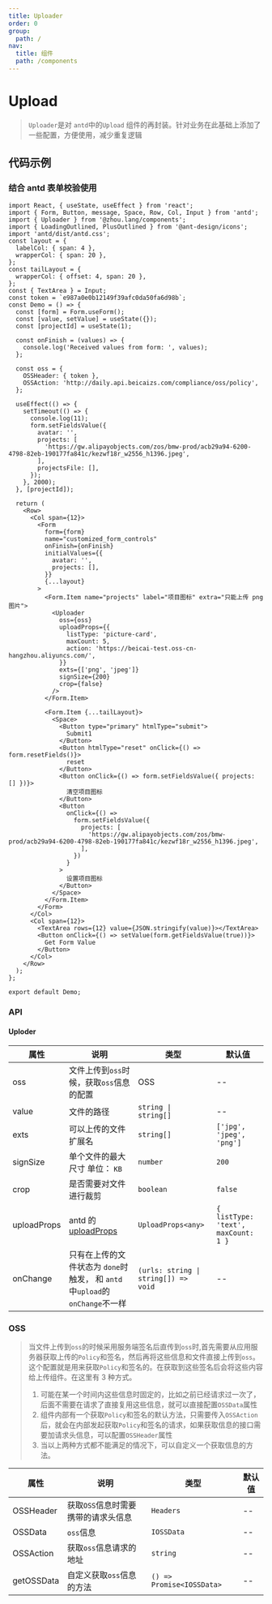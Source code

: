 ```yaml
---
title: Uploader
order: 0
group:
  path: /
nav:
  title: 组件
  path: /components
---
```


# Upload

> `Uploader`是对 `antd`中的`Upload` 组件的再封装。针对业务在此基础上添加了一些配置，方便使用，减少重复逻辑

## 代码示例

### 结合 antd 表单校验使用

```tsx
import React, { useState, useEffect } from 'react';
import { Form, Button, message, Space, Row, Col, Input } from 'antd';
import { Uploader } from '@zhou.lang/components';
import { LoadingOutlined, PlusOutlined } from '@ant-design/icons';
import 'antd/dist/antd.css';
const layout = {
  labelCol: { span: 4 },
  wrapperCol: { span: 20 },
};
const tailLayout = {
  wrapperCol: { offset: 4, span: 20 },
};
const { TextArea } = Input;
const token = `e987a0e0b12149f39afc0da50fa6d98b`;
const Demo = () => {
  const [form] = Form.useForm();
  const [value, setValue] = useState({});
  const [projectId] = useState(1);

  const onFinish = (values) => {
    console.log('Received values from form: ', values);
  };

  const oss = {
    OSSHeader: { token },
    OSSAction: 'http://daily.api.beicaizs.com/compliance/oss/policy',
  };

  useEffect(() => {
    setTimeout(() => {
      console.log(11);
      form.setFieldsValue({
        avatar: '',
        projects: [
          'https://gw.alipayobjects.com/zos/bmw-prod/acb29a94-6200-4798-82eb-190177fa841c/kezwf18r_w2556_h1396.jpeg',
        ],
        projectsFile: [],
      });
    }, 2000);
  }, [projectId]);

  return (
    <Row>
      <Col span={12}>
        <Form
          form={form}
          name="customized_form_controls"
          onFinish={onFinish}
          initialValues={{
            avatar: '',
            projects: [],
          }}
          {...layout}
        >
          <Form.Item name="projects" label="项目图标" extra="只能上传 png 图片">
            <Uploader
              oss={oss}
              uploadProps={{
                listType: 'picture-card',
                maxCount: 5,
                action: 'https://beicai-test.oss-cn-hangzhou.aliyuncs.com/',
              }}
              exts={['png', 'jpeg']}
              signSize={200}
              crop={false}
            />
          </Form.Item>

          <Form.Item {...tailLayout}>
            <Space>
              <Button type="primary" htmlType="submit">
                Submit1
              </Button>
              <Button htmlType="reset" onClick={() => form.resetFields()}>
                reset
              </Button>
              <Button onClick={() => form.setFieldsValue({ projects: [] })}>
                清空项目图标
              </Button>
              <Button
                onClick={() =>
                  form.setFieldsValue({
                    projects: [
                      'https://gw.alipayobjects.com/zos/bmw-prod/acb29a94-6200-4798-82eb-190177fa841c/kezwf18r_w2556_h1396.jpeg',
                    ],
                  })
                }
              >
                设置项目图标
              </Button>
            </Space>
          </Form.Item>
        </Form>
      </Col>
      <Col span={12}>
        <TextArea rows={12} value={JSON.stringify(value)}></TextArea>
        <Button onClick={() => setValue(form.getFieldsValue(true))}>
          Get Form Value
        </Button>
      </Col>
    </Row>
  );
};

export default Demo;
```

### API

#### Uploder

| 属性        | 说明                                                                         | 类型                                 | 默认值                              |
| ----------- | ---------------------------------------------------------------------------- | ------------------------------------ | ----------------------------------- |
| oss         | 文件上传到`oss`时候，获取`oss`信息的配置                                     | OSS                                  | --                                  |
| value       | 文件的路径                                                                   | `string \| string[]`                 | --                                  |
| exts        | 可以上传的文件扩展名                                                         | `string[]`                           | `['jpg', 'jpeg', 'png']`            |
| signSize    | 单个文件的最大尺寸 单位： `KB`                                               | `number`                             | `200`                               |
| crop        | 是否需要对文件进行裁剪                                                       | `boolean`                            | `false`                             |
| uploadProps | antd 的 [uploadProps](https://ant.design/components/upload-cn/#API)          | `UploadProps<any>`                   | `{ listType: 'text', maxCount: 1 }` |
| onChange    | 只有在上传的文件状态为 `done`时触发， 和 `antd`中`upload`的 `onChange`不一样 | `(urls: string \| string[]) => void` | --                                  |

### OSS

> 当文件上传到`oss`的时候采用服务端签名后直传到`oss`时,首先需要从应用服务器获取上传的`Policy`和签名，然后再将这些信息和文件直接上传到`oss`。这个配置就是用来获取`Policy`和签名的。在获取到这些签名后会将这些内容给上传组件。在这里有 3 种方式。
>
> 1. 可能在某一个时间内这些信息时固定的，比如之前已经请求过一次了，后面不需要在请求了直接复用这些信息，就可以直接配置`OSSData`属性
> 2. 组件内部有一个获取`Policy`和签名的默认方法，只需要传入`OSSAction`后，就会在内部发起获取`Policy`和签名的请求，如果获取信息的接口需要加请求头信息，可以配置`OSSHeader`属性
> 3. 当以上两种方式都不能满足的情况下，可以自定义一个获取信息的方法。

| 属性       | 说明                                | 类型                      | 默认值 |
| ---------- | ----------------------------------- | ------------------------- | ------ |
| OSSHeader  | 获取`OSS`信息时需要携带的请求头信息 | `Headers`                 | --     |
| OSSData    | `oss`信息                           | `IOSSData`                | --     |
| OSSAction  | 获取`oss`信息请求的地址             | `string`                  | --     |
| getOSSData | 自定义获取`oss`信息的方法           | `() => Promise<IOSSData>` | --     |
